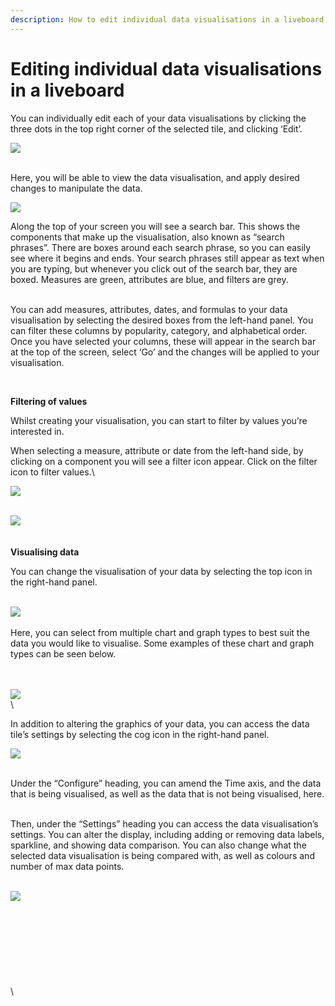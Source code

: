 ```yaml
---
description: How to edit individual data visualisations in a liveboard in ThoughtSpot
---
```


# Editing individual data visualisations in a liveboard

You can individually edit each of your data visualisations by clicking the three dots in the top right corner of the selected tile, and clicking ‘Edit’.&#x20;

![](https://lh7-us.googleusercontent.com/XekjWpIg\_DAj37E9NhuNpSsQz0RG-8XPvIIph\_UEXkMDXaQGJpYt\_VKu83cKQ1-0Q3sVVpHqXbGYInXKmQT1pKq-4-JvsmNevORYg3O-DDSy3tEkyFDAaYhGGXyj6GHEBTnhC9EZaDhLQdy4Qwj9gIA)

\
Here, you will be able to view the data visualisation, and apply desired changes to manipulate the data.

&#x20;![](https://lh7-us.googleusercontent.com/kpI4QmUQCvCO0Y-d\_3Y\_Ja2q7NOhDd3soshKShGpAGHH08\_rJJbZvCfhP1wx1kXG-AxD7\_VUVTpopEHqO4MEhOENWl3DAYzOioFPYuHcFBQAeBG8i-y\_ZAK4sJ36WXTrWFuNGF-CMj83NE0r3Fz3-Uk)



Along the top of your screen you will see a search bar. This shows the components that make up the visualisation, also known as “search phrases”. There are boxes around each search phrase, so you can easily see where it begins and ends. Your search phrases still appear as text when you are typing, but whenever you click out of the search bar, they are boxed. Measures are green, attributes are blue, and filters are grey.&#x20;

\
You can add measures, attributes, dates, and formulas to your data visualisation by selecting the desired boxes from the left-hand panel. You can filter these columns by popularity, category, and alphabetical order. Once you have selected your columns, these will appear in the search bar at the top of the screen, select ‘Go’ and the changes will be applied to your visualisation.

<img src="https://lh7-us.googleusercontent.com/luHCUiIrdsPaWLiC3I8R1CuY6tow3-Go_fFhuoRWtamNQ9V1EGtmjrpipcxgWPaO7lH-ov044a3ySiMfgdxaLjFoNl4t_lGcWJPg0ncS2VHlsXHJIDwTBqUr4MC-JXN-8Slg7OrKok3WreHcHyf6rt4" alt="" data-size="original">

\
**Filtering of values**&#x20;

Whilst creating your visualisation, you can start to filter by values you’re interested in.

When selecting a measure, attribute or date from the left-hand side, by clicking on a component you will see a filter icon appear. Click on the filter icon to filter values.\


![](https://lh7-us.googleusercontent.com/CaJEDj14KYWt7s0osgPhKn5Rofy9jBqfes482Ug86pMiD5ayrg25d0jsQBCNIFbh8ZGnkXXvCaDUX8mfwNwXlvRcTf7kS6UNyKRaZy7B9TpzYxYLQs\_9d5ZYfJZgns3ETuS2pwFz-REup4DLQ1rMPhg)

\
![](https://lh7-us.googleusercontent.com/1whPyJYeCOtEQOJhxi9NCK7yV61O9KKWMKkBdW3WUfiPtb87p36fmH6VF88B\_qc2YjbcKNpGRs39oUfBwCpR8UtXrkqOd4FfnEuedr-Ugsyz2oU7HYf8oa83uAUP197Izt\_rcaXj1WTR6f\_IPplm1ko)\
\
\
**Visualising data**

You can  change the visualisation of your data by selecting the top icon in the right-hand panel.

\
![](https://lh7-us.googleusercontent.com/DF2UrCJdkFovgGjNo1NicGZusx0skkZ66U2Ur2qT6fnjn3yy1BnSlLTTYPJVlEw4g7bJDukQ2MbWyDGH6yk9mg\_ZTeixuN2sH9mLHWHpfvmkyUFDBKBByZkXvMDqfG0ZcSy5KGzRIB0QlU\_ROiJ2fXg)\
\
Here, you can select from multiple chart and graph types to best suit the data you would like to visualise. Some examples of these chart and graph types can be seen below.&#x20;

\
\
![](https://lh7-us.googleusercontent.com/DcAgluaxu2g90R2nM996PYgIAti3dVc8RhzCoYONgQ9b\_ndERIfsrZz4rkEYPw0zcCvj92vzu24ZhUnvICBevtJbRcS9geIK-9Nj1WIRF\_ffDPdRl4WodYgc50XwjPc5eFJeflz71QD\_QtlZQ01FEdQ)\
\


In addition to altering the graphics of your data, you can access the data tile’s settings by selecting the cog icon in the right-hand panel.

&#x20;![](https://lh7-us.googleusercontent.com/CJcK6OdvLjpF7pobTviVeZ1vu-OnDcvtJFkTrZ9J17o6izGPRbOTuoYlkoR91WDs1r-FWH7YzA4Hk1IgRrAnb-HjmfzNJUL21zYh14ssPGE16htcwHOhsV2lVtS3piSI5x3r461NrPRI1hxFz7NacAE)

\
Under the “Configure” heading, you can amend the Time axis, and the data that is being visualised, as well as the data that is not being visualised, here.

\
Then, under the “Settings” heading you can access the data visualisation’s settings. You can alter the display, including adding or removing data labels, sparkline, and showing data comparison. You can also change what the selected data visualisation is being compared with, as well as colours and number of max data points.&#x20;

\
![](https://lh7-us.googleusercontent.com/ep9QblRlgXTIxrjUiHyKX3q\_DILelJNY1nct8jkCkUA-4CcuW47t5XPOvqGNVy0pXMKp9BdmHQT-YHykuvh13FLVaXk1rc56wiso5tAeHJJ2oPcE-F1wGJcTvNDScAqNrM52y7GZTnk6IQu1dI-sfSo)\
\
\
\
\
\
\
\
\
\
